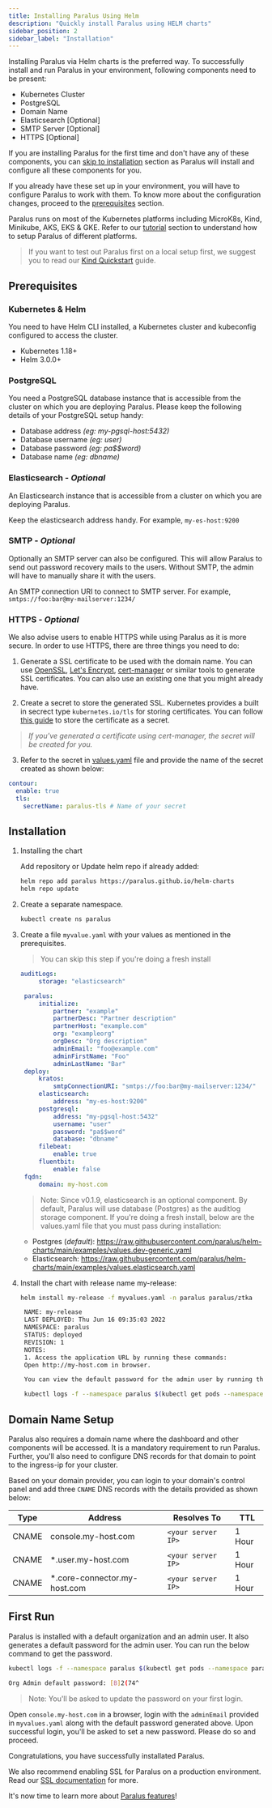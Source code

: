 ```yaml
---
title: Installing Paralus Using Helm
description: "Quickly install Paralus using HELM charts"
sidebar_position: 2
sidebar_label: "Installation"
---
```


Installing Paralus via Helm charts is the preferred way. To successfully install and run Paralus in your environment, following components need to be present:

- Kubernetes Cluster
- PostgreSQL
- Domain Name
- Elasticsearch [Optional]
- SMTP Server [Optional]
- HTTPS [Optional]

If you are installing Paralus for the first time and don't have any of these components, you can [skip to installation](#installation) section as Paralus will install and configure all these components for you.

If you already have these set up in your environment, you will have to configure Paralus to work with them. To know more about the configuration changes, proceed to the [prerequisites](#prerequisites) section.

Paralus runs on most of the Kubernetes platforms including MicroK8s, Kind, Minikube, AKS, EKS & GKE. Refer to our [tutorial](/docs/quickstart) section to understand how to setup Paralus of different platforms.

> If you want to test out Paralus first on a local setup first, we suggest you to read our [Kind Quickstart](/blog/kind-quickstart) guide.

## Prerequisites

### Kubernetes & Helm

You need to have Helm CLI installed, a Kubernetes cluster and kubeconfig configured to access the cluster.

- Kubernetes 1.18+
- Helm 3.0.0+

### PostgreSQL

You need a PostgreSQL database instance that is accessible from the cluster on which you are deploying Paralus. Please keep the following details of your PostgreSQL setup handy:

- Database address _(eg: my-pgsql-host:5432)_
- Database username _(eg: user)_
- Database password _(eg: pa$$word)_
- Database name _(eg: dbname)_

### Elasticsearch - _Optional_

An Elasticsearch instance that is accessible from a cluster on which you are deploying Paralus.

Keep the elasticsearch address handy. For example, `my-es-host:9200`

### SMTP - _Optional_

Optionally an SMTP server can also be configured. This will allow Paralus to send out password recovery mails to the users. Without SMTP, the admin will have to manually share it with the users.

An SMTP connection URI to connect to SMTP server. For example, `smtps://foo:bar@my-mailserver:1234/`

### HTTPS - _Optional_

We also advise users to enable HTTPS while using Paralus as it is more secure. In order to use HTTPS, there are three things you need to do:

1. Generate a SSL certificate to be used with the domain name. You can use [OpenSSL](https://github.com/openssl/openssl), [Let's Encrypt](https://github.com/letsencrypt), [cert-manager](https://github.com/cert-manager/cert-manager) or similar tools to generate SSL certificates. You can also use an existing one that you might already have.

2. Create a secret to store the generated SSL. Kubernetes provides a built in secrect type `kubernetes.io/tls` for storing certificates. You can follow [this guide](https://kubernetes.io/docs/concepts/configuration/secret/#tls-secrets) to store the certificate as a secret.

> _If you've generated a certificate using cert-manager, the secret will be created for you._

3. Refer to the secret in [values.yaml](https://github.com/paralus/helm-charts/blob/main/charts/ztka/values.yaml#L231-L237) file and provide the name of the secret created as shown below:

```yaml
contour:
  enable: true
  tls:
    secretName: paralus-tls # Name of your secret
```

## Installation

1. Installing the chart

   Add repository or Update helm repo if already added:

   ```bash
   helm repo add paralus https://paralus.github.io/helm-charts
   helm repo update
   ```

2. Create a separate namespace.

   ```bash
   kubectl create ns paralus
   ```

3. Create a file `myvalue.yaml` with your values as mentioned in the prerequisites.

   > You can skip this step if you're doing a fresh install

   ```yaml
   auditLogs:
        storage: "elasticsearch"

    paralus:
        initialize:
            partner: "example"
            partnerDesc: "Partner description"
            partnerHost: "example.com"
            org: "exampleorg"
            orgDesc: "Org description"
            adminEmail: "foo@example.com"
            adminFirstName: "Foo"
            adminLastName: "Bar"
    deploy:
        kratos:
            smtpConnectionURI: "smtps://foo:bar@my-mailserver:1234/"
        elasticsearch:
            address: "my-es-host:9200"
        postgresql:
            address: "my-pgsql-host:5432"
            username: "user"
            password: "pa$$word"
            database: "dbname"
        filebeat:
            enable: true
        fluentbit:
            enable: false
    fqdn:
        domain: my-host.com
   ```

    > Note: Since v0.1.9, elasticsearch is an optional component. By default, Paralus will use database (Postgres) as the auditlog storage component. If you're doing a fresh install, below are the values.yaml file that you must pass during installation:

    - Postgres (_default_): https://raw.githubusercontent.com/paralus/helm-charts/main/examples/values.dev-generic.yaml
    - Elasticsearch: https://raw.githubusercontent.com/paralus/helm-charts/main/examples/values.elasticsearch.yaml

4. Install the chart with release name my-release:

   ```bash
   helm install my-release -f myvalues.yaml -n paralus paralus/ztka

    NAME: my-release
    LAST DEPLOYED: Thu Jun 16 09:35:03 2022
    NAMESPACE: paralus
    STATUS: deployed
    REVISION: 1
    NOTES:
    1. Access the application URL by running these commands:
    Open http://my-host.com in browser.

    You can view the default password for the admin user by running the following command once all the pods are running:

    kubectl logs -f --namespace paralus $(kubectl get pods --namespace paralus -l app.kubernetes.io/name='paralus' -o jsonpath='{ .items[0].metadata.name }') initialize | grep 'Org Admin default password:'

   ```

## Domain Name Setup

Paralus also requires a domain name where the dashboard and other components will be accessed. It is a mandatory requirement to run Paralus. Further, you'll also need to configure DNS records for that domain to point to the ingress-ip for your cluster.

Based on your domain provider, you can login to your domain's control panel and add three `CNAME` DNS records with the details provided as shown below:

| Type  | Address                               | Resolves To | TTL    |
| ----- | ------------------------------------- | ----------- | ------ |
| CNAME | console.my-host.com                   | `<your server IP>` | 1 Hour |
| CNAME | \*.user.my-host.com                   | `<your server IP>` | 1 Hour |
| CNAME | \*.core-connector.my-host.com         | `<your server IP>` | 1 Hour |

## First Run

Paralus is installed with a default organization and an admin user. It also generates a default password for the admin user. You can run the below command to get the password.

```bash
kubectl logs -f --namespace paralus $(kubectl get pods --namespace paralus -l app.kubernetes.io/name='paralus' -o jsonpath='{ .items[0].metadata.name }') initialize | grep 'Org Admin default password:'

Org Admin default password: [B]2(74^
```

> Note: You'll be asked to update the password on your first login.

Open `console.my-host.com` in a browser, login with the `adminEmail` provided in `myvalues.yaml` along with the default password generated above. Upon successful login, you'll be asked to set a new password. Please do so and proceed.

Congratulations, you have successfully installated Paralus.

We also recommend enabling SSL for Paralus on a production environment. Read our [SSL documentation](../ssl-setup/) for more.

It's now time to learn more about [Paralus features](../usage/)!
